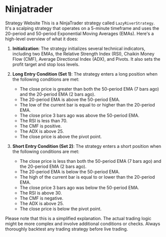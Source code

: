 # Ninjatrader
Strategy Website
This is a NinjaTrader strategy called `LazyRiverStrategy`. It's a scalping strategy that operates on a 5-minute timeframe and uses the 20-period and 50-period Exponential Moving Averages (EMAs). Here's a high-level overview of what it does:

1. **Initialization**: The strategy initializes several technical indicators, including two EMAs, the Relative Strength Index (RSI), Chaikin Money Flow (CMF), Average Directional Index (ADX), and Pivots. It also sets the profit target and stop loss levels.

2. **Long Entry Condition (Set 1)**: The strategy enters a long position when the following conditions are met:
    - The close price is greater than both the 50-period EMA (7 bars ago) and the 20-period EMA (2 bars ago).
    - The 20-period EMA is above the 50-period EMA.
    - The low of the current bar is equal to or higher than the 20-period EMA.
    - The close price 3 bars ago was above the 50-period EMA.
    - The RSI is less than 70.
    - The CMF is positive.
    - The ADX is above 25.
    - The close price is above the pivot point.

3. **Short Entry Condition (Set 2)**: The strategy enters a short position when the following conditions are met:
    - The close price is less than both the 50-period EMA (7 bars ago) and the 20-period EMA (2 bars ago).
    - The 20-period EMA is below the 50-period EMA.
    - The high of the current bar is equal to or lower than the 20-period EMA.
    - The close price 3 bars ago was below the 50-period EMA.
    - The RSI is above 30.
    - The CMF is negative.
    - The ADX is above 25.
    - The close price is below the pivot point.

Please note that this is a simplified explanation. The actual trading logic might be more complex and involve additional conditions or checks. Always thoroughly backtest any trading strategy before live trading.
